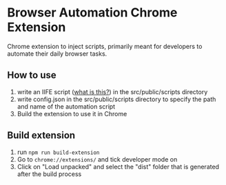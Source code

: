 # Browser Automation Chrome Extension

Chrome extension to inject scripts, primarily meant for developers to automate their daily browser tasks.

## How to use

1. write an IIFE script ([what is this?](https://developer.mozilla.org/en-US/docs/Glossary/IIFE)) in the src/public/scripts directory
2. write config.json in the src/public/scripts directory to specify the path and name of the automation script
3. Build the extension to use it in Chrome

## Build extension

1. run `npm run build-extension`
2. Go to `chrome://extensions/` and tick developer mode on
3. Click on "Load unpacked" and select the "dist" folder that is generated after the build process
